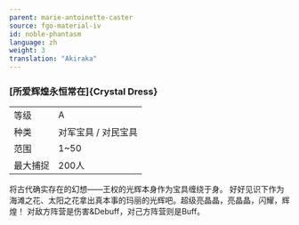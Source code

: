 ```yaml
---
parent: marie-antoinette-caster
source: fgo-material-iv
id: noble-phantasm
language: zh
weight: 3
translation: "Akiraka"
---
```


### [所爱辉煌永恒常在]{Crystal Dress}

<table>
  <tr><td>等级</td><td>A</td></tr>
  <tr><td>种类</td><td>对军宝具 / 对民宝具</td></tr>
  <tr><td>范围</td><td>1~50</td></tr>
  <tr><td>最大捕捉</td><td>200人</td></tr>
</table>

将古代确实存在的幻想——王权的光辉本身作为宝具缠绕于身。
好好见识下作为海滩之花、太阳之花拿出真本事的玛丽的光辉吧。超级亮晶晶，亮晶晶，闪耀，辉煌！
对敌方阵营是伤害&Debuff，对己方阵营则是Buff。

